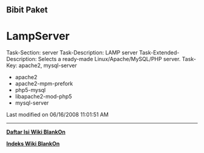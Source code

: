## Bibit Paket

# LampServer
Task-Section: server
Task-Description: LAMP server
Task-Extended-Description: Selects a ready-made Linux/Apache/MySQL/PHP server.
Task-Key: apache2, mysql-server
 * apache2
 * apache2-mpm-prefork
 * php5-mysql
 * libapache2-mod-php5
 * mysql-server

Last modified on 06/16/2008 11:01:51 AM
 
---
[**Daftar Isi Wiki BlankOn**](/DaftarIsi/README.md)
 
[**Indeks Wiki BlankOn**](/Indeks.md)
